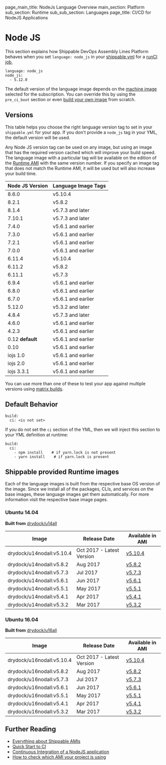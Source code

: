 page_main_title: NodeJs Language Overview
main_section: Platform
sub_section: Runtime
sub_sub_section: Languages
page_title: CI/CD for NodeJS Applications

# Node JS
This section explains how Shippable DevOps Assembly Lines Platform behaves when you set `language: node_js` in your [shippable.yml](/platform/tutorial/workflow/shippable-yml) for a [runCI job](/platform/workflow/job/runci),

```
language: node_js
node_js:
  - 5.12.0
```

The default version of the language image depends on the [machine image](/platform/tutorial/runtime/ami-overview/) selected for the subscription. You can override this by using the `pre_ci_boot` section or even [build your own image](/ci/custom-docker-image) from scratch.


<a name="versions"></a>
## Versions
This table helps you choose the right language version tag to set in your `shippable.yml` for your app. If you don't provide a `node_js` tag in your YML, the default version will be used.

Any Node JS version tag can be used on any image, but using an image that has the required version cached which will improve your build speed. The language image with a particular tag will be available on the edition of the [Runtime AMI](/platform/tutorial/runtime/ami-overview) with the same version number. If you specify an image tag that does not match the Runtime AMI, it will be used but will also increase your build time.

| Node JS Version  |  Language Image Tags
|------------------|---------
|8.6.0             |  v5.10.4
|8.2.1             |  v5.8.2    
|8.1.4             |  v5.7.3 and later
|7.10.1            |  v5.7.3 and later
|7.4.0             |  v5.6.1 and earlier
|7.3.0             |  v5.6.1 and earlier
|7.2.1             |  v5.6.1 and earlier
|7.0.0             |  v5.6.1 and earlier
|6.11.4            |  v5.10.4
|6.11.2            |  v5.8.2
|6.11.1            |  v5.7.3    
|6.9.4             |  v5.6.1 and earlier
|6.8.0             |  v5.6.1 and earlier
|6.7.0             |  v5.6.1 and earlier
|5.12.0            |  v5.3.2 and later
|4.8.4             |  v5.7.3 and later
|4.6.0             |  v5.6.1 and earlier
|4.2.3             |  v5.6.1 and earlier
|0.12  **default** |  v5.6.1 and earlier
|0.10              |  v5.6.1 and earlier
|iojs 1.0          |  v5.6.1 and earlier
|iojs 2.0          |  v5.6.1 and earlier
|iojs 3.3.1        |  v5.6.1 and earlier

You can use more than one of these to test your app against multiple versions using [matrix builds](/ci/matrix-builds).

## Default Behavior

```
build:
  ci: <is not set>
```

If you do not set the `ci` section of the YML, then we will inject this section to your YML definition at runtime:

```
build:
  ci:
    - npm install    # if yarn.lock is not present
    - yarn install    # if yarn.lock is present
```

## Shippable provided Runtime images
Each of the language images is built from the respective base OS version of the image. Since we install all of the packages, CLIs, and services on the base images, these language images get them automatically. For more information visit the respective base image pages.

### Ubuntu 14.04

**Built from** [drydock/u14all](/platform/runtime/os/ubuntu14)

|Image| Release Date |Available in AMI |
|----------|------------|-----|
drydock/u14nodall:v5.10.4  | Oct 2017 - Latest Version | [v5.10.4](/platform/tutorial/runtime/ami-v5104)
drydock/u14nodall:v5.8.2  | Aug 2017  | [v5.8.2](/platform/tutorial/runtime/ami-v582)
drydock/u14nodall:v5.7.3  | Jul 2017  | [v5.7.3](/platform/tutorial/runtime/ami-v573)
drydock/u14nodall:v5.6.1  | Jun 2017  | [v5.6.1](/platform/tutorial/runtime/ami-v561)
drydock/u14nodall:v5.5.1  | May 2017  | [v5.5.1](/platform/tutorial/runtime/ami-v551)
drydock/u14nodall:v5.4.1  | Apr 2017  | [v5.4.1](/platform/tutorial/runtime/ami-v541)
drydock/u14nodall:v5.3.2  | Mar 2017  | [v5.3.2](/platform/tutorial/runtime/ami-v532)

### Ubuntu 16.04

**Built from** [drydock/u16all](/platform/runtime/os/ubuntu16)

|Image| Release Date |Available in AMI |
|----------|------------|-----|
drydock/u16nodall:v5.10.4  | Oct 2017 - Latest Version | [v5.10.4](/platform/tutorial/runtime/ami-v5104)
drydock/u16nodall:v5.8.2  | Aug 2017  | [v5.8.2](/platform/tutorial/runtime/ami-v582)
drydock/u16nodall:v5.7.3  | Jul 2017 | [v5.7.3](/platform/tutorial/runtime/ami-v573)
drydock/u16nodall:v5.6.1  | Jun 2017  | [v5.6.1](/platform/tutorial/runtime/ami-v561)
drydock/u16nodall:v5.5.1  | May 2017  | [v5.5.1](/platform/tutorial/runtime/ami-v551)
drydock/u16nodall:v5.4.1  | Apr 2017  | [v5.4.1](/platform/tutorial/runtime/ami-v541)
drydock/u16nodall:v5.3.2  | Mar 2017  | [v5.3.2](/platform/tutorial/runtime/ami-v532)

## Further Reading
* [Everything about Shippable AMIs](/platform/tutorial/runtime/ami-overview)
* [Quick Start to CI](/getting-started/ci-sample)
* [Continuous Integration of a NodeJS application](/ci/nodejs-continuous-integration)
* [How to check which AMI your project is using](/platform/tutorial/runtime/ami-overview/#viewing-subscription-machine-image)
